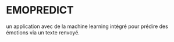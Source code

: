 # EMOPREDICT
un application avec de la machine learning intégré pour prédire des émotions via un texte renvoyé.
